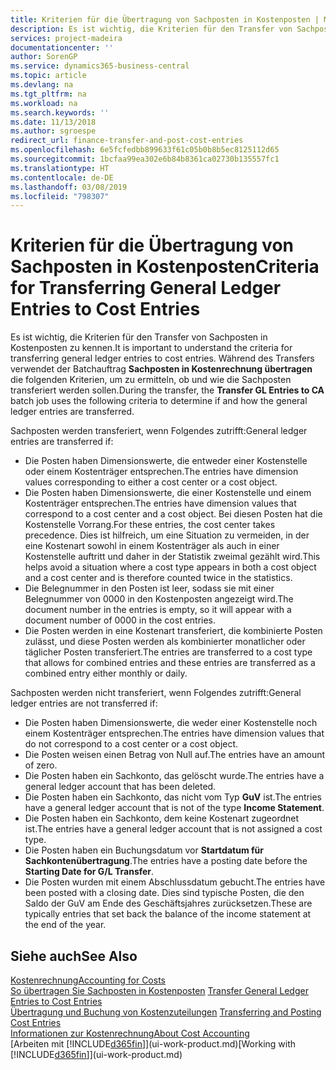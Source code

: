 ```yaml
---
title: Kriterien für die Übertragung von Sachposten in Kostenposten | Microsoft Docs
description: Es ist wichtig, die Kriterien für den Transfer von Sachposten in Kostenposten zu kennen. Während des Transfers verwendet der Batchauftrag **Sachposten in Kostenrechnung übertragen** die folgenden Kriterien, um zu ermitteln, ob und wie die Sachposten transferiert werden sollen.
services: project-madeira
documentationcenter: ''
author: SorenGP
ms.service: dynamics365-business-central
ms.topic: article
ms.devlang: na
ms.tgt_pltfrm: na
ms.workload: na
ms.search.keywords: ''
ms.date: 11/13/2018
ms.author: sgroespe
redirect_url: finance-transfer-and-post-cost-entries
ms.openlocfilehash: 6e5fcfedbb899633f61c05b0b8b5ec8125112d65
ms.sourcegitcommit: 1bcfaa99ea302e6b84b8361ca02730b135557fc1
ms.translationtype: HT
ms.contentlocale: de-DE
ms.lasthandoff: 03/08/2019
ms.locfileid: "798307"
---
```

# <a name="criteria-for-transferring-general-ledger-entries-to-cost-entries"></a><span data-ttu-id="747bd-104">Kriterien für die Übertragung von Sachposten in Kostenposten</span><span class="sxs-lookup"><span data-stu-id="747bd-104">Criteria for Transferring General Ledger Entries to Cost Entries</span></span>
<span data-ttu-id="747bd-105">Es ist wichtig, die Kriterien für den Transfer von Sachposten in Kostenposten zu kennen.</span><span class="sxs-lookup"><span data-stu-id="747bd-105">It is important to understand the criteria for transferring general ledger entries to cost entries.</span></span> <span data-ttu-id="747bd-106">Während des Transfers verwendet der Batchauftrag **Sachposten in Kostenrechnung übertragen** die folgenden Kriterien, um zu ermitteln, ob und wie die Sachposten transferiert werden sollen.</span><span class="sxs-lookup"><span data-stu-id="747bd-106">During the transfer, the **Transfer GL Entries to CA** batch job uses the following criteria to determine if and how the general ledger entries are transferred.</span></span>  

<span data-ttu-id="747bd-107">Sachposten werden transferiert, wenn Folgendes zutrifft:</span><span class="sxs-lookup"><span data-stu-id="747bd-107">General ledger entries are transferred if:</span></span>  

-   <span data-ttu-id="747bd-108">Die Posten haben Dimensionswerte, die entweder einer Kostenstelle oder einem Kostenträger entsprechen.</span><span class="sxs-lookup"><span data-stu-id="747bd-108">The entries have dimension values corresponding to either a cost center or a cost object.</span></span>  
-   <span data-ttu-id="747bd-109">Die Posten haben Dimensionswerte, die einer Kostenstelle und einem Kostenträger entsprechen.</span><span class="sxs-lookup"><span data-stu-id="747bd-109">The entries have dimension values that correspond to a cost center and a cost object.</span></span> <span data-ttu-id="747bd-110">Bei diesen Posten hat die Kostenstelle Vorrang.</span><span class="sxs-lookup"><span data-stu-id="747bd-110">For these entries, the cost center takes precedence.</span></span> <span data-ttu-id="747bd-111">Dies ist hilfreich, um eine Situation zu vermeiden, in der eine Kostenart sowohl in einem Kostenträger als auch in einer Kostenstelle auftritt und daher in der Statistik zweimal gezählt wird.</span><span class="sxs-lookup"><span data-stu-id="747bd-111">This helps avoid a situation where a cost type appears in both a cost object and a cost center and is therefore counted twice in the statistics.</span></span>  
-   <span data-ttu-id="747bd-112">Die Belegnummer in den Posten ist leer, sodass sie mit einer Belegnummer von 0000 in den Kostenposten angezeigt wird.</span><span class="sxs-lookup"><span data-stu-id="747bd-112">The document number in the entries is empty, so it will appear with a document number of 0000 in the cost entries.</span></span>  
-   <span data-ttu-id="747bd-113">Die Posten werden in eine Kostenart transferiert, die kombinierte Posten zulässt, und diese Posten werden als kombinierter monatlicher oder täglicher Posten transferiert.</span><span class="sxs-lookup"><span data-stu-id="747bd-113">The entries are transferred to a cost type that allows for combined entries and these entries are transferred as a combined entry either monthly or daily.</span></span>  

<span data-ttu-id="747bd-114">Sachposten werden nicht transferiert, wenn Folgendes zutrifft:</span><span class="sxs-lookup"><span data-stu-id="747bd-114">General ledger entries are not transferred if:</span></span>  

-   <span data-ttu-id="747bd-115">Die Posten haben Dimensionswerte, die weder einer Kostenstelle noch einem Kostenträger entsprechen.</span><span class="sxs-lookup"><span data-stu-id="747bd-115">The entries have dimension values that do not correspond to a cost center or a cost object.</span></span>  
-   <span data-ttu-id="747bd-116">Die Posten weisen einen Betrag von Null auf.</span><span class="sxs-lookup"><span data-stu-id="747bd-116">The entries have an amount of zero.</span></span>  
-   <span data-ttu-id="747bd-117">Die Posten haben ein Sachkonto, das gelöscht wurde.</span><span class="sxs-lookup"><span data-stu-id="747bd-117">The entries have a general ledger account that has been deleted.</span></span>  
-   <span data-ttu-id="747bd-118">Die Posten haben ein Sachkonto, das nicht vom Typ **GuV** ist.</span><span class="sxs-lookup"><span data-stu-id="747bd-118">The entries have a general ledger account that is not of the type **Income Statement**.</span></span>  
-   <span data-ttu-id="747bd-119">Die Posten haben ein Sachkonto, dem keine Kostenart zugeordnet ist.</span><span class="sxs-lookup"><span data-stu-id="747bd-119">The entries have a general ledger account that is not assigned a cost type.</span></span>  
-   <span data-ttu-id="747bd-120">Die Posten haben ein Buchungsdatum vor **Startdatum für Sachkontenübertragung**.</span><span class="sxs-lookup"><span data-stu-id="747bd-120">The entries have a posting date before the **Starting Date for G/L Transfer**.</span></span>  
-   <span data-ttu-id="747bd-121">Die Posten wurden mit einem Abschlussdatum gebucht.</span><span class="sxs-lookup"><span data-stu-id="747bd-121">The entries have been posted with a closing date.</span></span> <span data-ttu-id="747bd-122">Dies sind typische Posten, die den Saldo der GuV am Ende des Geschäftsjahres zurücksetzen.</span><span class="sxs-lookup"><span data-stu-id="747bd-122">These are typically entries that set back the balance of the income statement at the end of the year.</span></span>  

## <a name="see-also"></a><span data-ttu-id="747bd-123">Siehe auch</span><span class="sxs-lookup"><span data-stu-id="747bd-123">See Also</span></span>  
[<span data-ttu-id="747bd-124">Kostenrechnung</span><span class="sxs-lookup"><span data-stu-id="747bd-124">Accounting for Costs</span></span>](finance-manage-cost-accounting.md)  
 <span data-ttu-id="747bd-125">[So übertragen Sie Sachposten in Kostenposten](finance-how-to-transfer-general-ledger-entries-to-cost-entries.md) </span><span class="sxs-lookup"><span data-stu-id="747bd-125">[Transfer General Ledger Entries to Cost Entries](finance-how-to-transfer-general-ledger-entries-to-cost-entries.md) </span></span>  
 <span data-ttu-id="747bd-126">[Übertragung und Buchung von Kostenzuteilungen](finance-transfer-and-post-cost-entries.md) </span><span class="sxs-lookup"><span data-stu-id="747bd-126">[Transferring and Posting Cost Entries](finance-transfer-and-post-cost-entries.md) </span></span>  
 [<span data-ttu-id="747bd-127">Informationen zur Kostenrechnung</span><span class="sxs-lookup"><span data-stu-id="747bd-127">About Cost Accounting</span></span>](finance-about-cost-accounting.md)  
 <span data-ttu-id="747bd-128">[Arbeiten mit [!INCLUDE[d365fin](includes/d365fin_md.md)]](ui-work-product.md)</span><span class="sxs-lookup"><span data-stu-id="747bd-128">[Working with [!INCLUDE[d365fin](includes/d365fin_md.md)]](ui-work-product.md)</span></span>
